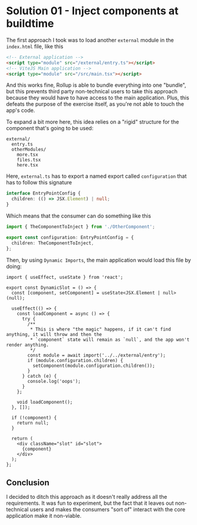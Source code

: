 # Solution 01 - Inject components at buildtime

The first approach I took was to load another `external` module in the `index.html` file, like this

```html
<!-- External application -->
<script type="module" src="/external/entry.ts"></script>
<!-- ViteJS Main application -->
<script type="module" src="/src/main.tsx"></script> 
```
And this works fine, Rollup is able to bundle everything into one "bundle", but this prevents third party non-technical users to take this approach because they would have to have access to the main application. Plus, this defeats the purpose of the exercise itself, as you're not able to touch the app's code.

To expand a bit more here, this idea relies on a "rigid" structure for the component that's going to be used:

```text
external/
  entry.ts
  otherModules/
    more.tsx
    files.tsx
    here.tsx
```

Here, `external.ts` has to export a named export called `configuration` that has to follow this signature

```ts
interface EntryPointConfig {
  children: (() => JSX.Element) | null;
}
```

Which means that the consumer can do something like this
```ts
import { TheComponentToInject } from './OtherComponent';

export const configuration: EntryPointConfig = {
  children: TheComponentToInject,
};
```

Then, by using `Dynamic Imports`, the main application would load this file by doing:

```tsx
import { useEffect, useState } from 'react';

export const DynamicSlot = () => {
  const [component, setComponent] = useState<JSX.Element | null>(null);

  useEffect(() => {
    const loadComponent = async () => {
      try {
        /**
         * This is where "the magic" happens, if it can't find anything, it will throw and then the
         * `component` state will remain as `null`, and the app won't render anything.
         */
        const module = await import('../../external/entry');
        if (module.configuration.children) {
          setComponent(module.configuration.children());
        }
      } catch (e) {
        console.log('oops');
      }
    };

    void loadComponent();
  }, []);

  if (!component) {
    return null;
  }

  return (
    <div className="slot" id="slot">
      {component}
    </div>
  );
};
```

## Conclusion

I decided to ditch this approach as it doesn't really address all the requirements. It was fun to experiment, but the fact that it leaves out non-technical users and makes the consumers "sort of" interact with the core application make it non-viable. 